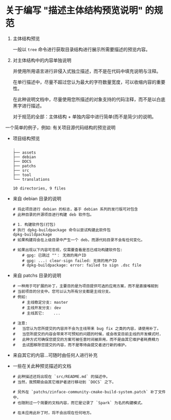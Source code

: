 # 关于编写 "描述主体结构预览说明" 的规范

1. 主体结构预览

    一般以 `tree` 命令进行获取目录结构进行展示所需要描述的预览内容。

2. 对主体结构中的内容单独说明
    
    并使用所用语言进行非侵入式独立描述，而不是在代码中填充说明与注释。
    
    在单行描述中，尽量不超过您认为最大的字符数量宽度，可以收缩内容的重要性。

    在此种说明文档中，尽量使用您所描述的对象支持的代码注释，而不是以白底黑字进行描述。

    对于规范的全部：主体结构 + 单独内容中进行简单(而不是简少)的说明。

一个简单的例子，例如: 有关项目源代码结构的预览说明

- 项目结构预览

    ```
    .
    ├── assets
    ├── debian
    ├── DOCS
    ├── patchs
    ├── src
    ├── tool
    └── translations

    10 directories, 9 files
    ```

- 来自 debian 目录的说明

    ```shell
    # 将此项目进行 debian 的标志，基于 debian 系列的发行版可对包含
    # 此种目录的开源项目进行构建 deb 软件包。

    # 1. 构建软件包(打包)
    # 执行 dpkg-buildpackage 命令以尝试构建此软件包
    dpkg-buildpackage
    # 如果构建将会在上级目录中产生一个 deb，而源代码目录不会有任何变化。
    
    # 如果出现以下内容可忽视，仅需要查看是否已成功构建软件包:
        # gpg: 已跳过 ""： 无效的用户ID 
        # gpg: ...: clear-sign failed: 无效的用户ID
        # dpkg-buildpackage: error: failed to sign .dsc file
    ```

- 来自 patchs 目录的说明

    ```shell
    # 一种用于可扩展的补丁，主要目的是为项目提供可选的应用方案，而不是直接堆砌到
    # 当前项目的分支中。您可以认为所有分支都是主线分支。
    # 例如:
        # 主线稳定分支: master
        # 主线开发分支: dev
        # 主线其它:    ...

    # 注意:
    #   当您认为您所提交的内容并不会为主线带来 bug fix 之类的内容，请使用补丁。
    #   当您所提交的内容会带来不可预知的问题的时候，或会改变目前主线的开发模式时，
    #   此种方式可确保您提交的方案可被任意时间被弃用，而不是由其它维护者耗费精力
    #   去试图移除您提交的内容，而不是等待由提交者进行新的维护。
    ```

- 来自其它的内容...可随时由任何人进行补充


- 一些在关此种预览描述的文档

    ```shell
    # 此种描述还将出现在 `src/README.md` 的描述中。
    # 当然，我预期会由其它维护者进行移动到 `DOCS` 之下。
    
    # 另外在 `patchs/zinface-community-cmake-build-system.patch` 补丁文件中，
    # 也随附过一个简要的文档内容，而它是记录了 `Spark` 为名的构建模式。
    
    # 在未应用此补丁时，将不会出现在任何地方。
    ```
    